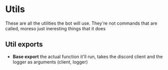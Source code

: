 # Utils
These are all the utilities the bot will use. They're not commands that are called, moreso just ineresting things that it does

## Util exports
- **Base export** the actual function it'll run, takes the discord client and the logger as arguments (client, logger)